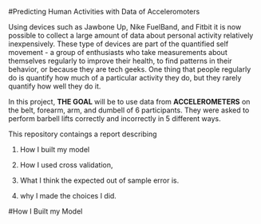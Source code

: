 #Predicting Human Activities with Data of Acceleromoters


Using devices such as Jawbone Up, Nike FuelBand, and Fitbit it is now possible to collect a large amount of data about personal activity relatively inexpensively. These type of devices are part of the quantified self movement - a group of enthusiasts who take measurements about themselves regularly to improve their health, to find patterns in their behavior, or because they are tech geeks. One thing that people regularly do is quantify how much of a particular activity they do, but they rarely quantify how well they do it. 

In this project, **THE GOAL**  will be to use data from **ACCELEROMETERS** on the belt, forearm, arm, and dumbell of 6 participants. They were asked to perform barbell lifts correctly and incorrectly in 5 different ways. 



This repository contaings a report describing 

1) How I  built my  model

2) How I  used cross validation, 

3) What I think the expected out of sample error is.

4) why I made the choices I did. 


#How I Built my Model
